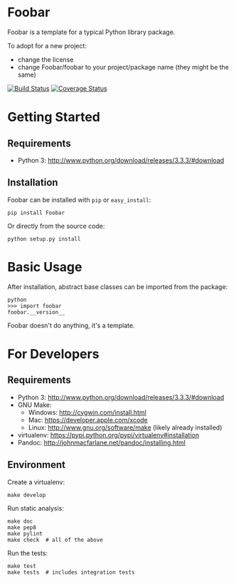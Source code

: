 Foobar
======

Foobar is a template for a typical Python library package.

To adopt for a new project:

* change the license
* change Foobar/foobar to your project/package name (they might be the same)

[![Build Status](https://travis-ci.org/jacebrowning/template-python.png?branch=master)](https://travis-ci.org/jacebrowning/template-python)
[![Coverage Status](https://coveralls.io/repos/jacebrowning/template-python/badge.png?branch=master)](https://coveralls.io/r/jacebrowning/template-python?branch=master)


Getting Started
===============

Requirements
------------

* Python 3: http://www.python.org/download/releases/3.3.3/#download


Installation
------------

Foobar can be installed with ``pip`` or ``easy_install``:

    pip install Foobar

Or directly from the source code:

    python setup.py install



Basic Usage
===========

After installation, abstract base classes can be imported from the package:

    python
    >>> import foobar
    foobar.__version__

Foobar doesn't do anything, it's a template.



For Developers
==============

Requirements
------------
* Python 3: http://www.python.org/download/releases/3.3.3/#download
* GNU Make:
    * Windows: http://cygwin.com/install.html
    * Mac: https://developer.apple.com/xcode
    * Linux: http://www.gnu.org/software/make (likely already installed)
* virtualenv: https://pypi.python.org/pypi/virtualenv#installation
* Pandoc: http://johnmacfarlane.net/pandoc/installing.html


Environment
-----------

Create a virtualenv:

    make develop

Run static analysis:

    make doc
    make pep8
    make pylint
    make check  # all of the above

Run the tests:

    make test
    make tests  # includes integration tests
